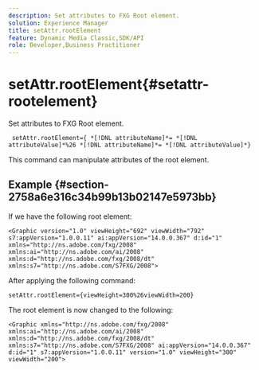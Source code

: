 ```yaml
---
description: Set attributes to FXG Root element.
solution: Experience Manager
title: setAttr.rootElement
feature: Dynamic Media Classic,SDK/API
role: Developer,Business Practitioner
---
```


# setAttr.rootElement{#setattr-rootelement}

Set attributes to FXG Root element.

 ` setAttr.rootElement={ *[!DNL attributeName]*= *[!DNL attributeValue]*%26 *[!DNL attributeName]*= *[!DNL attributeValue]*}`

This command can manipulate attributes of the root element.

## Example {#section-2758a6e316c34b99b13b02147e5973bb}

If we have the following root element:

`<Graphic version="1.0" viewHeight="692" viewWidth="792" s7:appVersion="1.0.0.11" ai:appVersion="14.0.0.367" d:id="1" xmlns="http://ns.adobe.com/fxg/2008" xmlns:ai="http://ns.adobe.com/ai/2008" xmlns:d="http://ns.adobe.com/fxg/2008/dt" xmlns:s7="http://ns.adobe.com/S7FXG/2008">`

After applying the following command:

`setAttr.rootElement={viewHeight=300%26viewWidth=200}`

The root element is now changed to the following:

`<Graphic xmlns="http://ns.adobe.com/fxg/2008" xmlns:ai="http://ns.adobe.com/ai/2008" xmlns:d="http://ns.adobe.com/fxg/2008/dt" xmlns:s7="http://ns.adobe.com/S7FXG/2008" ai:appVersion="14.0.0.367" d:id="1" s7:appVersion="1.0.0.11" version="1.0" viewHeight="300" viewWidth="200">` 
